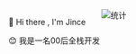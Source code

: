 
<div style="display:flex;">
  <div>
    <p>👏 Hi there , I'm Jince</p>
    <p>😊 我是一名00后全栈开发</p>
  </div>
  <div>
    <img alt="统计" src="https://github-readme-stats.vercel.app/api/top-langs/?username=jince-boy&layout=compact&theme=tokyonight" align="right">
  </div>
</div>


